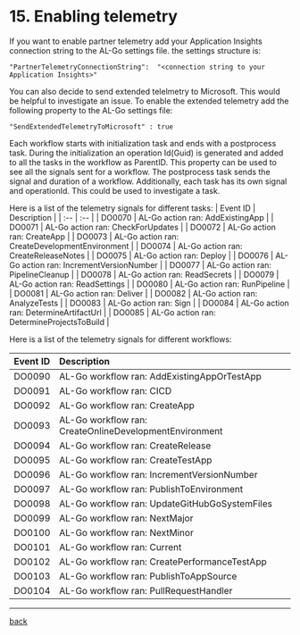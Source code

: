 # 15. Enabling telemetry

If you want to enable partner telemetry add your Application Insights connection string to the AL-Go settings file. the settings structure is:

```
"PartnerTelemetryConnectionString":  "<connection string to your Application Insights>"
```

You can also decide to send extended telelmetry to Microsoft. This would be helpful to investigate an issue. To enable the extended telemetry add the following property to the AL-Go settings file:

```
"SendExtendedTelemetryToMicrosoft" : true
```

Each workflow starts with initialization task and ends with a postprocess task. During the initialization an operation Id(Guid) is generated and added to all the tasks in the workflow as ParentID. This property can be used to see all the signals sent for a workflow. The postprocess task sends the signal and duration of a workflow. Additionally, each task has its own signal and operationId. This could be used to investigate a task.

Here is a list of the telemetry signals for different tasks:
| Event ID | Description |
| :-- | :-- |
| DO0070 | AL-Go action ran: AddExistingApp |
| DO0071 | AL-Go action ran: CheckForUpdates |
| DO0072 | AL-Go action ran: CreateApp |
| DO0073 | AL-Go action ran: CreateDevelopmentEnvironment |
| DO0074 | AL-Go action ran: CreateReleaseNotes |
| DO0075 | AL-Go action ran: Deploy |
| DO0076 | AL-Go action ran: IncrementVersionNumber |
| DO0077 | AL-Go action ran: PipelineCleanup |
| DO0078 | AL-Go action ran: ReadSecrets |
| DO0079 | AL-Go action ran: ReadSettings |
| DO0080 | AL-Go action ran: RunPipeline |
| DO0081 | AL-Go action ran: Deliver |
| DO0082 | AL-Go action ran: AnalyzeTests |
| DO0083 | AL-Go action ran: Sign |
| DO0084 | AL-Go action ran: DetermineArtifactUrl |
| DO0085 | AL-Go action ran: DetermineProjectsToBuild |

Here is a list of the telemetry signals for different workflows:

| Event ID | Description |
| :-- | :-- |
| DO0090 | AL-Go workflow ran: AddExistingAppOrTestApp |
| DO0091 | AL-Go workflow ran: CICD |
| DO0092 | AL-Go workflow ran: CreateApp |
| DO0093 | AL-Go workflow ran: CreateOnlineDevelopmentEnvironment |
| DO0094 | AL-Go workflow ran: CreateRelease |
| DO0095 | AL-Go workflow ran: CreateTestApp |
| DO0096 | AL-Go workflow ran: IncrementVersionNumber |
| DO0097 | AL-Go workflow ran: PublishToEnvironment |
| DO0098 | AL-Go workflow ran: UpdateGitHubGoSystemFiles |
| DO0099 | AL-Go workflow ran: NextMajor |
| DO0100 | AL-Go workflow ran: NextMinor |
| DO0101 | AL-Go workflow ran: Current |
| DO0102 | AL-Go workflow ran: CreatePerformanceTestApp |
| DO0103 | AL-Go workflow ran: PublishToAppSource |
| DO0104 | AL-Go workflow ran: PullRequestHandler |

______________________________________________________________________

[back](../README.md)
